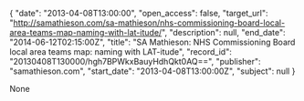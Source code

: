 {
  "date": "2013-04-08T13:00:00", 
  "open_access": false, 
  "target_url": "http://samathieson.com/sa-mathieson/nhs-commissioning-board-local-area-teams-map-naming-with-lat-itude/", 
  "description": null, 
  "end_date": "2014-06-12T02:15:00Z", 
  "title": "SA Mathieson: NHS Commissioning Board local area teams map: naming with LAT-itude", 
  "record_id": "20130408T130000/hgh7BPWkxBauyHdhQkt0AQ==", 
  "publisher": "samathieson.com", 
  "start_date": "2013-04-08T13:00:00Z", 
  "subject": null
}

None